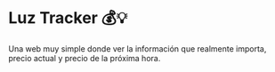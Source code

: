# Luz Tracker 💰💡

Una web muy simple donde ver la información que realmente importa, precio actual y precio de la próxima hora.
